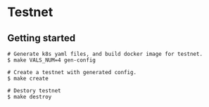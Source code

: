 # Testnet

## Getting started

```
# Generate k8s yaml files, and build docker image for testnet.
$ make VALS_NUM=4 gen-config

# Create a testnet with generated config.
$ make create

# Destory testnet
$ make destroy
```

